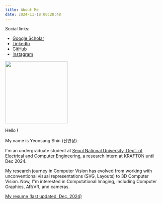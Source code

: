 ```yaml
---
title: About Me
date: 2024-11-18 00:28:48
---
```


<iconify-icon icon="mingcute:link-fill"></iconify-icon> Social links:
- [Google Scholar]()
- [LinkedIn](https://www.linkedin.com/in/yeonsangshin/)
- [GitHub](https://www.github.com/yxxshin)
- [Instagram](https://www.instagram.com/quiltedbyshin)

<img src="/images/yeonsang.jpeg" width="200">

Hello !

My name is Yeonsang Shin (신연상).

I'm an undergraduate student at [Seoul National University, Dept. of Electrical and Computer Engineering](https://ece.snu.ac.kr/en), a research intern at [KRAFTON](https://www.krafton.ai/en/) until Dec 2024.

My research journey in Computer Vision has evolved from working with unconventional visual representations (SVG, Layouts) to 3D Computer Vision. Now, I"m interested in Computational Imaging, including Computer Graphics, AR/VR, and cameras.

[My resume (last updated: Dec, 2024)](/pdf/YeonsangShin_CV_241217.pdf)
